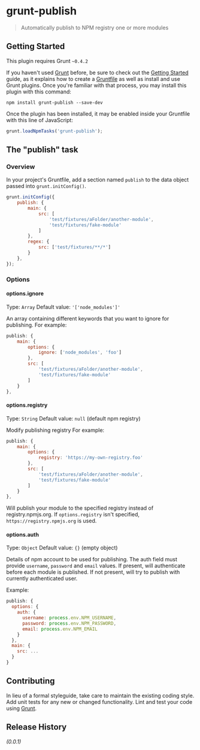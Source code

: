 # grunt-publish

> Automatically publish to NPM registry one or more modules

## Getting Started
This plugin requires Grunt `~0.4.2`

If you haven't used [Grunt](http://gruntjs.com/) before, be sure to check out the [Getting Started](http://gruntjs.com/getting-started) guide, as it explains how to create a [Gruntfile](http://gruntjs.com/sample-gruntfile) as well as install and use Grunt plugins. Once you're familiar with that process, you may install this plugin with this command:

```shell
npm install grunt-publish --save-dev
```

Once the plugin has been installed, it may be enabled inside your Gruntfile with this line of JavaScript:

```js
grunt.loadNpmTasks('grunt-publish');
```

## The "publish" task

### Overview
In your project's Gruntfile, add a section named `publish` to the data object passed into `grunt.initConfig()`.

```js
grunt.initConfig({
    publish: {
        main: {
            src: [
                'test/fixtures/aFolder/another-module',
                'test/fixtures/fake-module'
            ]
        },
        regex: {
            src: ['test/fixtures/**/*']
        }
    },
});
```

### Options

#### options.ignore
Type: `Array`
Default value: `'['node_modules']'`

An array containing different keywords that you want to ignore for publishing.
For example:
```js
publish: {
    main: {
        options: {
            ignore: ['node_modules', 'foo']
        },
        src: [
            'test/fixtures/aFolder/another-module',
            'test/fixtures/fake-module'
        ]
    }
},
```

#### options.registry
Type: `String`
Default value: `null` (default npm registry)

Modify publishing registry
For example:
```js
publish: {
    main: {
        options: {
            registry: 'https://my-own-registry.foo'
        },
        src: [
            'test/fixtures/aFolder/another-module',
            'test/fixtures/fake-module'
        ]
    }
},
```

Will publish your module to the specified registry instead of registry.npmjs.org. If `options.registry` isn't specified, `https://registry.npmjs.org` is used.

#### options.auth
Type: `Object`
Default value: `{}` (empty object)

Details of npm account to be used for publishing.
The auth field must provide `username`, `password` and `email` values.
If present, will authenticate before each module is published.
If not present, will try to publish with currently authenticated user.

Example:

```js
publish: {
  options: {
    auth: {
      username: process.env.NPM_USERNAME,
      password: process.env.NPM_PASSWORD,
      email: process.env.NPM_EMAIL
    }
  },
  main: {
    src: ...
  }
}
```


## Contributing
In lieu of a formal styleguide, take care to maintain the existing coding style. Add unit tests for any new or changed functionality. Lint and test your code using [Grunt](http://gruntjs.com/).

## Release History
_(0.0.1)_
